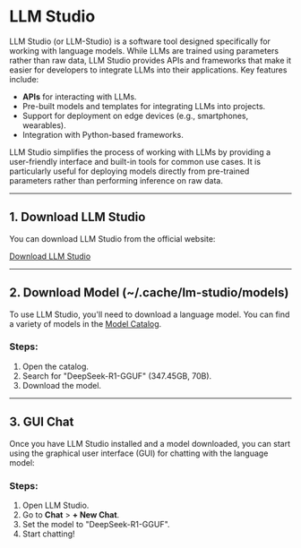 # LLM Studio

LLM Studio (or LLM-Studio) is a software tool designed specifically for working with language models. While LLMs are trained using parameters rather than raw data, LLM Studio provides APIs and frameworks that make it easier for developers to integrate LLMs into their applications. Key features include:

- **APIs** for interacting with LLMs.
- Pre-built models and templates for integrating LLMs into projects.
- Support for deployment on edge devices (e.g., smartphones, wearables).
- Integration with Python-based frameworks.

LLM Studio simplifies the process of working with LLMs by providing a user-friendly interface and built-in tools for common use cases. It is particularly useful for deploying models directly from pre-trained parameters rather than performing inference on raw data.

---

## 1. Download LLM Studio

You can download LLM Studio from the official website:

[Download LLM Studio](https://lmstudio.ai/)

---

## 2. Download Model (~/.cache/lm-studio/models)

To use LLM Studio, you'll need to download a language model. You can find a variety of models in the [Model Catalog](https://lmstudio.ai/models).

### Steps:
1. Open the catalog.
2. Search for "DeepSeek-R1-GGUF" (347.45GB, 70B).
3. Download the model.

---

## 3. GUI Chat

Once you have LLM Studio installed and a model downloaded, you can start using the graphical user interface (GUI) for chatting with the language model:

### Steps:
1. Open LLM Studio.
2. Go to **Chat** > **+ New Chat**.
3. Set the model to "DeepSeek-R1-GGUF".
4. Start chatting!